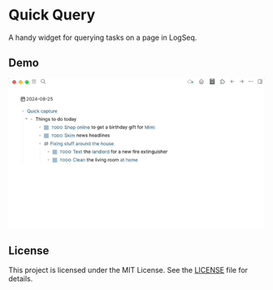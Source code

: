 # Quick Query

A handy widget for querying tasks on a page in LogSeq.

## Demo

![demo](./demo.gif)


## License

This project is licensed under the MIT License. See the [LICENSE](./LICENSE) file for details.
